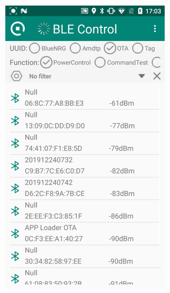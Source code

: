 ![基于Android4.0原生库的BLE通讯](https://github.com/QQ652276536/BLEControl/blob/master/app/image/DeviceList.jpg)

